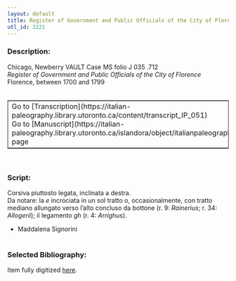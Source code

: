 ```yaml
---
layout: default
title: Register of Government and Public Officials of the City of Florence
utl_id: 3221
---
```


### Description:

Chicago, Newberry VAULT Case MS folio J 035 .712<br>
_Register of Government and Public Officials of the City of Florence_<br>
Florence, between 1700 and 1799<br>
 <br>
<table border=""0.5"" cellpadding=""1"" cellspacing=""1"" style=""width: 200px; background-color:#F8F8F8;""><tbody><tr><td>Go to [Transcription](https://italian-paleography.library.utoronto.ca/content/transcript_IP_051)<br>
Go to [Manuscript](https://italian-paleography.library.utoronto.ca/islandora/object/italianpaleography%3AIP_051) page</td></tr></tbody></table> <br>


### Script:

Corsiva piuttosto legata, inclinata a destra.<br>
Da notare: la _e_ incrociata in un sol tratto o, occasionalmente, con tratto mediano allungato verso l’alto concluso da bottone (r. 9: _Rainerius_; r. 34: _Allogerii_); il legamento _gh_ (r. 4: _Arrighus_).<br>
- Maddalena Signorini<br>
 <br>


### Selected Bibliography:

Item fully digitized [here](http://digcoll.newberry.org/#/item/ia-case_ms_j035_712).<br>
 <br>
